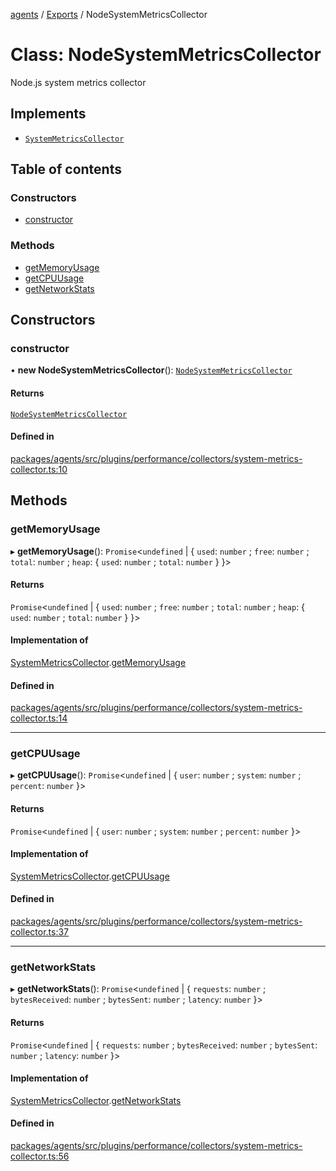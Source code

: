 <!-- 
 ⚠️  AUTO-GENERATED FILE - DO NOT EDIT MANUALLY
 This file is automatically generated by scripts/docs-generator.js
 To make changes, edit the source TypeScript files or update the generator script
-->

[agents](../../) / [Exports](../modules) / NodeSystemMetricsCollector

# Class: NodeSystemMetricsCollector

Node.js system metrics collector

## Implements

- [`SystemMetricsCollector`](../interfaces/SystemMetricsCollector)

## Table of contents

### Constructors

- [constructor](NodeSystemMetricsCollector#constructor)

### Methods

- [getMemoryUsage](NodeSystemMetricsCollector#getmemoryusage)
- [getCPUUsage](NodeSystemMetricsCollector#getcpuusage)
- [getNetworkStats](NodeSystemMetricsCollector#getnetworkstats)

## Constructors

### constructor

• **new NodeSystemMetricsCollector**(): [`NodeSystemMetricsCollector`](NodeSystemMetricsCollector)

#### Returns

[`NodeSystemMetricsCollector`](NodeSystemMetricsCollector)

#### Defined in

[packages/agents/src/plugins/performance/collectors/system-metrics-collector.ts:10](https://github.com/woojubb/robota/blob/c50179e56752f80ea03c64201e29ab12275152bf/packages/agents/src/plugins/performance/collectors/system-metrics-collector.ts#L10)

## Methods

### getMemoryUsage

▸ **getMemoryUsage**(): `Promise`\<`undefined` \| \{ `used`: `number` ; `free`: `number` ; `total`: `number` ; `heap`: \{ `used`: `number` ; `total`: `number`  }  }\>

#### Returns

`Promise`\<`undefined` \| \{ `used`: `number` ; `free`: `number` ; `total`: `number` ; `heap`: \{ `used`: `number` ; `total`: `number`  }  }\>

#### Implementation of

[SystemMetricsCollector](../interfaces/SystemMetricsCollector).[getMemoryUsage](../interfaces/SystemMetricsCollector#getmemoryusage)

#### Defined in

[packages/agents/src/plugins/performance/collectors/system-metrics-collector.ts:14](https://github.com/woojubb/robota/blob/c50179e56752f80ea03c64201e29ab12275152bf/packages/agents/src/plugins/performance/collectors/system-metrics-collector.ts#L14)

___

### getCPUUsage

▸ **getCPUUsage**(): `Promise`\<`undefined` \| \{ `user`: `number` ; `system`: `number` ; `percent`: `number`  }\>

#### Returns

`Promise`\<`undefined` \| \{ `user`: `number` ; `system`: `number` ; `percent`: `number`  }\>

#### Implementation of

[SystemMetricsCollector](../interfaces/SystemMetricsCollector).[getCPUUsage](../interfaces/SystemMetricsCollector#getcpuusage)

#### Defined in

[packages/agents/src/plugins/performance/collectors/system-metrics-collector.ts:37](https://github.com/woojubb/robota/blob/c50179e56752f80ea03c64201e29ab12275152bf/packages/agents/src/plugins/performance/collectors/system-metrics-collector.ts#L37)

___

### getNetworkStats

▸ **getNetworkStats**(): `Promise`\<`undefined` \| \{ `requests`: `number` ; `bytesReceived`: `number` ; `bytesSent`: `number` ; `latency`: `number`  }\>

#### Returns

`Promise`\<`undefined` \| \{ `requests`: `number` ; `bytesReceived`: `number` ; `bytesSent`: `number` ; `latency`: `number`  }\>

#### Implementation of

[SystemMetricsCollector](../interfaces/SystemMetricsCollector).[getNetworkStats](../interfaces/SystemMetricsCollector#getnetworkstats)

#### Defined in

[packages/agents/src/plugins/performance/collectors/system-metrics-collector.ts:56](https://github.com/woojubb/robota/blob/c50179e56752f80ea03c64201e29ab12275152bf/packages/agents/src/plugins/performance/collectors/system-metrics-collector.ts#L56)
